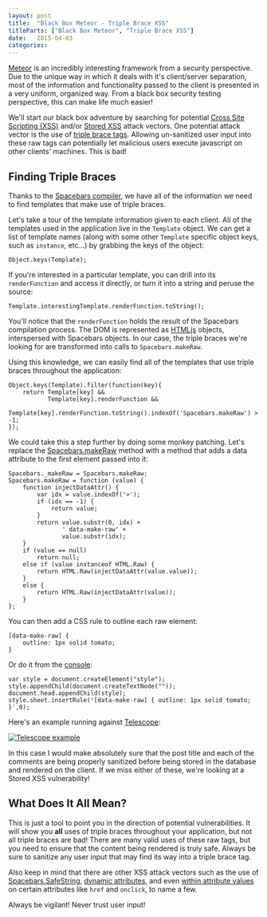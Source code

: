 ```yaml
---
layout: post
title:  "Black Box Meteor - Triple Brace XSS"
titleParts: ["Black Box Meteor", "Triple Brace XSS"]
date:   2015-04-03
categories:
---
```


[Meteor](https://www.meteor.com/) is an incredibly interesting framework from a security perspective. Due to the unique way in which it deals with it's client/server separation, most of the information and functionality passed to the client is presented in a very uniform, organized way. From a black box security testing perspective, this can make life much easier!

We'll start our black box adventure by searching for potential [Cross Site Scripting (XSS)](https://www.owasp.org/index.php/Cross-site_Scripting_(XSS)) and/or [Stored XSS](https://www.owasp.org/index.php/Testing_for_Stored_Cross_site_scripting_(OTG-INPVAL-002)) attack vectors. One potential attack vector is the use of [triple brace tags](https://github.com/meteor/meteor/blob/devel/packages/spacebars/README.md#triple-braced-tags). Allowing un-sanitized user input into these raw tags can potentially let malicious users execute javascript on other clients' machines. This is bad!

## Finding Triple Braces

Thanks to the [Spacebars compiler](https://meteorhacks.com/how-blaze-works.html), we have all of the information we need to find templates that make use of triple braces.

Let's take a tour of the template information given to each client. All of the templates used in the application live in the <code class="language-javascript">Template</code> object. We can get a list of template names (along with some other <code class="language-javascript">Template</code> specific object keys, such as <code class="language-javascript">instance</code>, etc...) by grabbing the keys of the object:

<pre class="language-javascript"><code class="language-javascript">Object.keys(Template);
</code></pre>

If you're interested in a particular template, you can drill into its <code class="language-javascript">renderFunction</code> and access it directly, or turn it into a string and peruse the source:

<pre class="language-javascript"><code class="language-javascript">Template.interestingTemplate.renderFunction.toString();
</code></pre>

You'll notice that the <code class="language-javascript">renderFunction</code> holds the result of the Spacebars compilation process. The DOM is represented as [HTMLjs](https://github.com/meteor/meteor/tree/devel/packages/htmljs) objects, interspersed with Spacebars objects. In our case, the triple braces we're looking for are transformed into calls to <code class="language-javascript">Spacebars.makeRaw</code>.

Using this knowledge, we can easily find all of the templates that use triple braces throughout the application:

<pre class="language-javascript"><code class="language-javascript">Object.keys(Template).filter(function(key){
    return Template[key] &&
           Template[key].renderFunction &&
           Template[key].renderFunction.toString().indexOf('Spacebars.makeRaw') > -1;
});
</code></pre>

We could take this a step further by doing some monkey patching. Let's replace the [Spacebars.makeRaw](https://github.com/meteor/meteor/blob/0b1d744731dc7fb4477331ebad5f5d62276000f1/packages/spacebars/spacebars-runtime.js#L108-L115) method with a method that adds a data attribute to the first element passed into it:

<pre class="language-javascript"><code class="language-javascript">Spacebars._makeRaw = Spacebars.makeRaw;
Spacebars.makeRaw = function (value) {
    function injectDataAttr() {
        var idx = value.indexOf('>');
        if (idx == -1) {
            return value;
        }
        return value.substr(0, idx) +
               ' data-make-raw' +
               value.substr(idx);
    }
    if (value == null)
        return null;
    else if (value instanceof HTML.Raw) {
        return HTML.Raw(injectDataAttr(value.value));
    }
    else {
        return HTML.Raw(injectDataAttr(value));
    }
};
</code></pre>

You can then add a CSS rule to outline each raw element:

<pre class="language-css"><code class="language-css">[data-make-raw] {
    outline: 1px solid tomato;
}
</code></pre>

Or do it from the [console](http://davidwalsh.name/add-rules-stylesheets):

<pre class="language-javascript"><code class="language-javascript">var style = document.createElement("style");
style.appendChild(document.createTextNode(""));
document.head.appendChild(style);
style.sheet.insertRule('[data-make-raw] { outline: 1px solid tomato; }',0);
</code></pre>

Here's an example running against [Telescope](http://www.telescopeapp.org/):

<a href="https://s3-us-west-1.amazonaws.com/www.1pxsolidtomato.com/telescope.png"><img src="https://s3-us-west-1.amazonaws.com/www.1pxsolidtomato.com/telescope.png" alt="Telescope example" style="max-width: 100%;"></a>

In this case I would make absolutely sure that the post title and each of the comments are being properly sanitized before being stored in the database and rendered on the client. If we miss either of these, we're looking at a Stored XSS vulnerability!

## What Does It All Mean?

This is just a tool to point you in the direction of potential vulnerabilities. It will show you __all__ uses of triple braces throughout your application, but not all triple braces are bad! There are many valid uses of these raw tags, but you need to ensure that the content being rendered is truly safe. Always be sure to sanitize any user input that may find its way into a triple brace tag.

Also keep in mind that there are other XSS attack vectors such as the use of [Spacebars.SafeString](https://github.com/meteor/meteor/blob/devel/packages/spacebars/README.md#safestring), [dynamic attributes](https://github.com/meteor/meteor/blob/devel/packages/spacebars/README.md#dynamic-attributes), and even [within attribute values](https://github.com/meteor/meteor/blob/devel/packages/spacebars/README.md#in-attribute-values) on certain attributes like <code class="language-*">href</code> and <code class="language-*">onclick</code>, to name a few.

Always be vigilant! Never trust user input!
